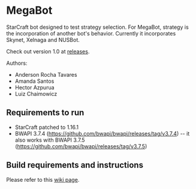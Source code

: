 # MegaBot
StarCraft bot designed to test strategy selection. For MegaBot, strategy is the incorporation of another bot's behavior. Currently it incorporates Skynet, Xelnaga and NUSBot.

Check out version 1.0 at [releases](releases/tag/v1.0-beta).

Authors:
- Anderson Rocha Tavares
- Amanda Santos
- Hector Azpurua
- Luiz Chaimowicz

## Requirements to run
- StarCraft patched to 1.16.1
- BWAPI 3.7.4 (https://github.com/bwapi/bwapi/releases/tag/v3.7.4) -- it also works with BWAPI 3.7.5 (https://github.com/bwapi/bwapi/releases/tag/v3.7.5)

## Build requirements and instructions

Please refer to this [wiki page](wiki/Build-instructions).
